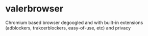 # valerbrowser
Chromium based browser degoogled and with built-in extensions (adblockers, trakcerblockers, easy-of-use, etc) and privacy

